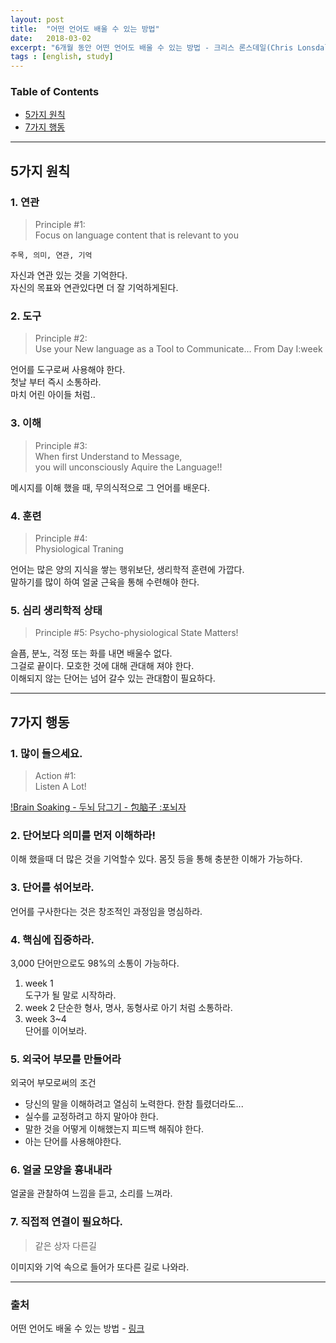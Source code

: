 ```yaml
---
layout: post
title:  "어떤 언어도 배울 수 있는 방법"
date:   2018-03-02
excerpt: "6개월 동안 어떤 언어도 배울 수 있는 방법 - 크리스 론스데일(Chris Lonsdale)"
tags : [english, study]
---
```


### Table of Contents
- [5가지 원칙](#5가지-원칙)
- [7가지 행동](#7가지-행동)  

***

## 5가지 원칙

### 1. 연관
> Principle #1:  
> Focus on language content that is relevant to you

`주목, 의미, 연관, 기억`  
 
자신과 연관 있는 것을 기억한다.   
자신의 목표와 연관있다면 더 잘 기억하게된다.

### 2. 도구
> Principle #2:  
> Use your New language as a Tool to Communicate... From Day I:week

언어를 도구로써 사용해야 한다.  
첫날 부터 즉시 소통하라.  
마치 어린 아이들 처럼..

### 3. 이해
> Principle #3:  
> When first Understand to Message,   
> you will unconsciously Aquire the Language!!  

메시지를 이해 했을 때, 무의식적으로 그 언어를 배운다.

### 4. 훈련
> Principle #4:  
> Physiological Traning

언어는 많은 양의 지식을 쌓는 행위보단, 생리학적 훈련에 가깝다.  
말하기를 많이 하여 얼굴 근육을 통해 수련해야 한다.

### 5. 심리 생리학적 상태
> Principle #5:
> Psycho-physiological State Matters!

슬픔, 분노, 걱정 또는 화를 내면 배울수 없다.  
그걸로 끝이다.
모호한 것에 대해 관대해 져야 한다.  
이해되지 않는 단어는 넘어 갈수 있는 관대함이 필요하다.  

****

## 7가지 행동

### 1. 많이 들으세요.
> Action #1:  
> Listen A Lot!  

[!Brain Soaking - 두뇌 담그기 - 包脑子 :포뇌자]()

### 2. 단어보다 의미를 먼저 이해하라!
이해 했을때 더 많은 것을 기억할수 있다. 
몸짓 등을 통해 충분한 이해가 가능하다. 

### 3. 단어를 섞어보라.
언어를 구사한다는 것은 창조적인 과정임을 명심하라.

### 4. 핵심에 집중하라.
3,000 단어만으로도 98%의 소통이 가능하다. 

1. week 1  
  도구가 될 말로 시작하라. 
2. week 2 
  단순한 형사, 명사, 동형사로 아기 처럼  소통하라.
3. week 3~4  
  단어를 이어보라.

### 5. 외국어 부모를 만들어라
외국어 부모로써의 조건
- 당신의 말을 이해하려고 열심히 노력한다. 한참 틀렸더라도...
- 실수를 교정하려고 하지 말아야 한다.
- 말한 것을 어떻게 이해했는지 피드백 해줘야 한다.
- 아는 단어를 사용해야한다.

### 6. 얼굴 모양을 흉내내라
얼굴을 관찰하여 느낌을 듣고, 소리를 느껴라.

### 7. 직접적 연결이 필요하다.
> 같은 상자 다른길  

이미지와 기억 속으로 들어가 또다른 길로 나와라.

*****
### 출처 
 어떤 언어도 배울 수 있는 방법 - [링크](https://www.youtube.com/watch?v=y1f-YHw1uNs&t=755s)
